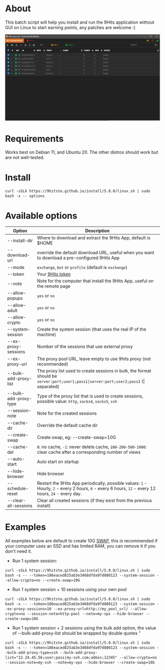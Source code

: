 # About
This batch script will help you install and run the 9Hits application without GUI on Linux to start earning points, any patches are welcome :)

![9Hits App](/5.0.0/9hits-app-v5.png)

# Requirements
Works best on Debian 11, and Ubuntu 20. The other distros should work but are not well-tested.
# Install
```
curl -sSLk https://9hitste.github.io/install/5.0.0/linux.sh | sudo bash -s -- options
```

# Available options
| Option | Description |
| --- | --- |
| --install-dir | Where to download and extract the 9Hits App, default is $HOME |
| --download-url | override the default download URL, useful when you want to download a pre-configured 9Hits App|
| --mode | `exchange`, `bot` or `profile` (default is `exchange`) |
| --token | Your [9Hits token](https://panel.9hits.com/user/profile) |
| --note | Note for the computer that install the 9Hits App, useful on the remote page |
| --allow-popups | `yes` or `no` |
| --allow-adult | `yes` or `no` |
| --allow-crypto | `yes` or `no` |
| --system-session | Create the system session (that uses the real IP of the machine) |
| --ex-proxy-sessions | Number of the sessions that use external proxy |
| --ex-proxy-url | The proxy pool URL, leave empty to use 9hits proxy (not recommended) |
| --bulk-add-proxy-list | The proxy list used to create sessions in bulk, the format should be `server:port;user1;pass1\|server:port;user2;pass2` (\| separated) |
| --bulk-add-proxy-type | Type of the proxy list that is used to create sessions, possible value: `http`, `socks4`, `socks5`, `ssh`  |
| --session-note | Note for the created sessions |
| --cache-dir | Override the default cache dir |
| --create-swap | Create swap, eg: --create-swap=10G |
| --cache-del | `0`: no cache, `-1`: never delete cache, `100-200-500-1000`: clear cache after a corresponding number of views |
| --auto-start | Auto start on startup |
| --hide-browser | Hide browser |
| --schedule-reset | Restart the 9Hits App periodically, possible values: `1` - Hourly, `2` - every 2 hours, `6` - every 6 hours, `12` - every 12 hours, `24` - every day. |
| --clear-all-sessions | Clear all created sessions (if they exist from the previous install) |
# Examples
All examples below are default to create 10G [SWAP](https://opensource.com/article/18/9/swap-space-linux-systems), this is recommended if your computer uses an SSD and has limited RAM, you can remove it if you don't need it.

- Run 1 system session:
```
curl -sSLk https://9hitste.github.io/install/5.0.0/linux.sh | sudo bash -s -- --token=186eaced825ab3e3468dfda97d880123 --system-session --allow-crypto=no --create-swap=10G
```

- Run 1 system session + 10 sessions using your own pool
```
curl -sSLk https://9hitste.github.io/install/5.0.0/linux.sh | sudo bash -s -- --token=186eaced825ab3e3468dfda97d880123 --system-session --ex-proxy-sessions=10 --ex-proxy-url=http://my_pool_url/ --allow-crypto=no --session-note=http-pool --note=my-vps --hide-browser --create-swap=10G
```

- Run 1 system session + 2 sessions using the bulk add option, the value of --bulk-add-proxy-list should be wrapped by double quotes "
```
curl -sSLk https://9hitste.github.io/install/5.0.0/linux.sh | sudo bash -s -- --token=186eaced825ab3e3468dfda97d880123 --system-session --bulk-add-proxy-type=ssh --bulk-add-proxy-list="12.24.45.56;user;pass|my-ssh.com;admin;12345" --allow-crypto=no --session-note=my-ssh --note=my-vps --hide-browser --create-swap=10G
```

